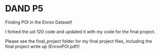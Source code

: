 DAND P5
============

Finding POI in the Enron Dataset!

I forked the ud-120 code and updated it with my code for the final project.

Please see the final_project folder for my final project files, including the final project write up (EnronPOI.pdf)!